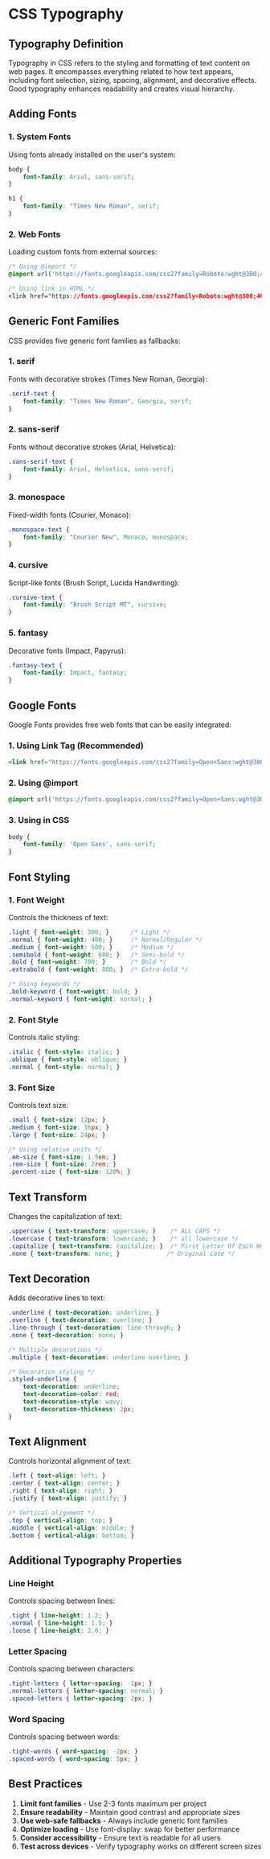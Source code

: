 # CSS Typography

## Typography Definition

Typography in CSS refers to the styling and formatting of text content on web pages. It encompasses everything related to how text appears, including font selection, sizing, spacing, alignment, and decorative effects. Good typography enhances readability and creates visual hierarchy.

## Adding Fonts

### 1. System Fonts
Using fonts already installed on the user's system:

```css
body {
    font-family: Arial, sans-serif;
}

h1 {
    font-family: "Times New Roman", serif;
}
```

### 2. Web Fonts
Loading custom fonts from external sources:

```css
/* Using @import */
@import url('https://fonts.googleapis.com/css2?family=Roboto:wght@300;400;700&display=swap');

/* Using link in HTML */
<link href="https://fonts.googleapis.com/css2?family=Roboto:wght@300;400;700&display=swap" rel="stylesheet">
```

## Generic Font Families

CSS provides five generic font families as fallbacks:

### 1. serif
Fonts with decorative strokes (Times New Roman, Georgia):
```css
.serif-text {
    font-family: "Times New Roman", Georgia, serif;
}
```

### 2. sans-serif
Fonts without decorative strokes (Arial, Helvetica):
```css
.sans-serif-text {
    font-family: Arial, Helvetica, sans-serif;
}
```

### 3. monospace
Fixed-width fonts (Courier, Monaco):
```css
.monospace-text {
    font-family: "Courier New", Monaco, monospace;
}
```

### 4. cursive
Script-like fonts (Brush Script, Lucida Handwriting):
```css
.cursive-text {
    font-family: "Brush Script MT", cursive;
}
```

### 5. fantasy
Decorative fonts (Impact, Papyrus):
```css
.fantasy-text {
    font-family: Impact, fantasy;
}
```

## Google Fonts

Google Fonts provides free web fonts that can be easily integrated:

### 1. Using Link Tag (Recommended)
```html
<link href="https://fonts.googleapis.com/css2?family=Open+Sans:wght@300;400;600;700&display=swap" rel="stylesheet">
```

### 2. Using @import
```css
@import url('https://fonts.googleapis.com/css2?family=Open+Sans:wght@300;400;600;700&display=swap');
```

### 3. Using in CSS
```css
body {
    font-family: 'Open Sans', sans-serif;
}
```

## Font Styling

### 1. Font Weight
Controls the thickness of text:

```css
.light { font-weight: 300; }      /* Light */
.normal { font-weight: 400; }     /* Normal/Regular */
.medium { font-weight: 500; }     /* Medium */
.semibold { font-weight: 600; }   /* Semi-bold */
.bold { font-weight: 700; }       /* Bold */
.extrabold { font-weight: 800; }  /* Extra-bold */

/* Using keywords */
.bold-keyword { font-weight: bold; }
.normal-keyword { font-weight: normal; }
```

### 2. Font Style
Controls italic styling:

```css
.italic { font-style: italic; }
.oblique { font-style: oblique; }
.normal { font-style: normal; }
```

### 3. Font Size
Controls text size:

```css
.small { font-size: 12px; }
.medium { font-size: 16px; }
.large { font-size: 24px; }

/* Using relative units */
.em-size { font-size: 1.5em; }
.rem-size { font-size: 2rem; }
.percent-size { font-size: 120%; }
```

## Text Transform

Changes the capitalization of text:

```css
.uppercase { text-transform: uppercase; }    /* ALL CAPS */
.lowercase { text-transform: lowercase; }    /* all lowercase */
.capitalize { text-transform: capitalize; }  /* First Letter Of Each Word */
.none { text-transform: none; }             /* Original case */
```

## Text Decoration

Adds decorative lines to text:

```css
.underline { text-decoration: underline; }
.overline { text-decoration: overline; }
.line-through { text-decoration: line-through; }
.none { text-decoration: none; }

/* Multiple decorations */
.multiple { text-decoration: underline overline; }

/* Decoration styling */
.styled-underline {
    text-decoration: underline;
    text-decoration-color: red;
    text-decoration-style: wavy;
    text-decoration-thickness: 2px;
}
```

## Text Alignment

Controls horizontal alignment of text:

```css
.left { text-align: left; }
.center { text-align: center; }
.right { text-align: right; }
.justify { text-align: justify; }

/* Vertical alignment */
.top { vertical-align: top; }
.middle { vertical-align: middle; }
.bottom { vertical-align: bottom; }
```

## Additional Typography Properties

### Line Height
Controls spacing between lines:
```css
.tight { line-height: 1.2; }
.normal { line-height: 1.5; }
.loose { line-height: 2.0; }
```

### Letter Spacing
Controls spacing between characters:
```css
.tight-letters { letter-spacing: -1px; }
.normal-letters { letter-spacing: normal; }
.spaced-letters { letter-spacing: 2px; }
```

### Word Spacing
Controls spacing between words:
```css
.tight-words { word-spacing: -2px; }
.spaced-words { word-spacing: 5px; }
```

## Best Practices

1. **Limit font families** - Use 2-3 fonts maximum per project
2. **Ensure readability** - Maintain good contrast and appropriate sizes
3. **Use web-safe fallbacks** - Always include generic font families
4. **Optimize loading** - Use font-display: swap for better performance
5. **Consider accessibility** - Ensure text is readable for all users
6. **Test across devices** - Verify typography works on different screen sizes